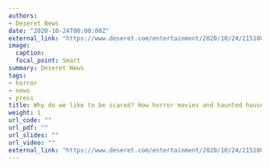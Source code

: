 ```yaml
---
authors:
- Deseret News
date: "2020-10-24T00:00:00Z"
external_link: "https://www.deseret.com/entertainment/2020/10/24/21518089/halloween-2020-horror-movies-haunted-houses-why-do-we-like-to-be-scared-covid-19"
image:
  caption:
  focal_point: Smart
summary: Deseret News
tags:
- horror
- news
- press
title: Why do we like to be scared? How horror movies and haunted houses might help us get through 2020
weight: 1
url_code: ""
url_pdf: ""
url_slides: ""
url_video: ""
external_link: "https://www.deseret.com/entertainment/2020/10/24/21518089/halloween-2020-horror-movies-haunted-houses-why-do-we-like-to-be-scared-covid-19"
---
```

